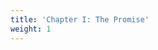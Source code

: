 ```yaml
---
title: 'Chapter I: The Promise'
weight: 1
---
```


<object type="application/pdf" data="../../../../Latlander.pdf#page=3" width="100%" height="900" />